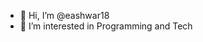 - 👋 Hi, I’m @eashwar18
- 👀 I’m interested in Programming and Tech

<!---
eashwar18/eashwar18 is a ✨ special ✨ repository because its `README.md` (this file) appears on your GitHub profile.
You can click the Preview link to take a look at your changes.
--->
